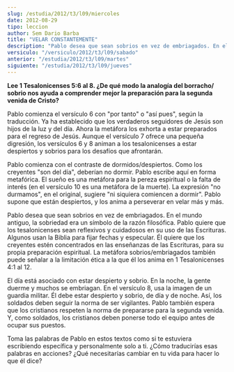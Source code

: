```yaml
---
slug: /estudia/2012/t3/l09/miercoles
date: 2012-08-29
tipo: leccion
author: Sem Dario Barba
title: "VELAR CONSTANTEMENTE"
description: "Pablo desea que sean sobrios en vez de embriagados. En el mundo antiguo, la  sobriedad era un símbolo de la razón filosófica. Pablo quiere que los  tesalonicenses sean reflexivos y cuidadosos en su uso de las Escrituras.  Algunos usan la Biblia para fijar fechas y especular."
versiculo: "/versiculo/2012/t3/l09/sabado"
anterior: "/estudia/2012/t3/l09/martes"
siguiente: "/estudia/2012/t3/l09/jueves"
---
```


**Lee 1 Tesalonicenses 5:6 al 8. ¿De qué modo la analogía del borracho/ sobrio nos ayuda a comprender mejor la preparación para la segunda venida de Cristo?**

Pablo comienza el versículo 6 con "por tanto" o "así pues", según la traducción. Ya ha establecido que los verdaderos seguidores de Jesús son hijos de la luz y del día. Ahora la metáfora los exhorta a estar preparados para el regreso de Jesús. Aunque el versículo 7 ofrece una pequeña digresión, los versículos 6 y 8 animan a los tesalonicenses a estar despiertos y sobrios para los desafíos que afrontarán.

Pablo comienza con el contraste de dormidos/despiertos. Como los creyentes "son del día", deberían no dormir. Pablo escribe aquí en forma metafórica. El sueño es una metáfora para la pereza espiritual o la falta de interés (en el versículo 10 es una metáfora de la muerte). La expresión "no durmamos", en el original, sugiere "ni siquiera comiencen a dormir". Pablo supone que están despiertos, y los anima a perseverar en velar más y más.

Pablo desea que sean sobrios en vez de embriagados. En el mundo antiguo, la sobriedad era un símbolo de la razón filosófica. Pablo quiere que los tesalonicenses sean reflexivos y cuidadosos en su uso de las Escrituras. Algunos usan la Biblia para fijar fechas y especular. Él quiere que los creyentes estén concentrados en las enseñanzas de las Escrituras, para su propia preparación espiritual. La metáfora sobrios/embriagados también puede señalar a la limitación ética a la que él los anima en 1 Tesalonicenses 4:1 al 12.

El día está asociado con estar despierto y sobrio. En la noche, la gente duerme y muchos se embriagan. En el versículo 8, usa la imagen de un guardia militar. Él debe estar despierto y sobrio, de día y de noche. Así, los soldados deben seguir la norma de ser vigilantes. Pablo también espera que los cristianos respeten la norma de prepararse para la segunda venida. Y, como soldados, los cristianos deben ponerse todo el equipo antes de ocupar sus puestos.

Toma las palabras de Pablo en estos textos como si te estuviera escribiendo específica y personalmente solo a ti. ¿Cómo traducirías esas palabras en acciones? ¿Qué necesitarías cambiar en tu vida para hacer lo que él dice?
